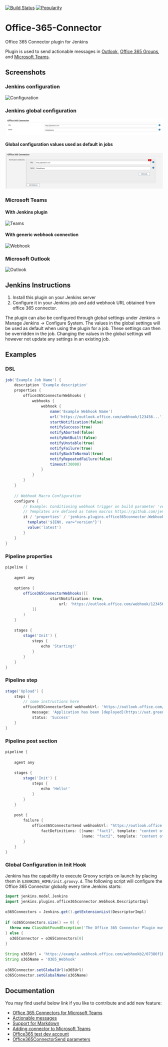 [![Build Status](https://ci.jenkins.io/job/Plugins/job/office-365-connector-plugin/job/master/badge/icon)](https://ci.jenkins.io/job/Plugins/job/office-365-connector-plugin/job/master/)
[![Popularity](https://img.shields.io/jenkins/plugin/i/Office-365-Connector.svg)](https://plugins.jenkins.io/Office-365-Connector)


# Office-365-Connector

Office 365 Connector plugin for Jenkins

Plugin is used to send actionable messages in [Outlook](http://outlook.com), [Office 365 Groups](https://support.office.com/en-us/article/Learn-about-Office-365-Groups-b565caa1-5c40-40ef-9915-60fdb2d97fa2), and [Microsoft Teams](https://products.office.com/en-us/microsoft-teams/group-chat-software).

## Screenshots

### Jenkins configuration

![Configuration](https://github.com/jenkinsci/office-365-connector-plugin/raw/master/.README/config.png)

### Jenkins global configuration

![GlobalConfiguration](.README/globalconfig.png?raw=true)

#### Global configuration values used as default in jobs

![GlobalConfigurationDefault](.README/globalconfigdefault.png?raw=true)

### Microsoft Teams

#### With Jenkins plugin

![Teams](https://github.com/jenkinsci/office-365-connector-plugin/raw/master/.README/teams.png)

#### With generic webhook connection

![Webhook](https://github.com/jenkinsci/office-365-connector-plugin/raw/master/.README/webhook.png)

### Microsoft Outlook

![Outlook](https://github.com/jenkinsci/office-365-connector-plugin/raw/master/.README/outlook.png)

## Jenkins Instructions

1. Install this plugin on your Jenkins server
2. Configure it in your Jenkins job and add webhook URL obtained from office 365 connector.

The plugin can also be configured through global settings under Jenkins -> Manage Jenkins -> Configure System.
The values in the global settings will be used as default when using the plugin for a job.
These settings can then be overridden in the job. Changing the values in the global settings will however not
update any settings in an existing job.

## Examples

### DSL

```groovy
job('Example Job Name') {
    description 'Example description'
    properties {
        office365ConnectorWebhooks {
            webhooks {
                webhook {
                    name('Example Webhook Name')
                    url('https://outlook.office.com/webhook/123456...')
                    startNotification(false)
                    notifySuccess(true)
                    notifyAborted(false)
                    notifyNotBuilt(false)
                    notifyUnstable(true)
                    notifyFailure(true)
                    notifyBackToNormal(true)
                    notifyRepeatedFailure(false)
                    timeout(30000)
                }
            }
        }
    }

    // Webhook Macro Configuration
    configure {
        // Example: Conditioning webhook trigger on build parameter 'version' being equal to 'latest'
        // Templates are defined as token macros https://github.com/jenkinsci/token-macro-plugin
        it / 'properties' / 'jenkins.plugins.office365connector.WebhookJobProperty' / 'webhooks' / 'jenkins.plugins.office365connector.Webhook' / 'macros' << 'jenkins.plugins.office365connector.model.Macro' {
          template('${ENV, var="version"}')
          value('latest')
        }
    }
}
```

### Pipeline properties

```groovy
pipeline {

    agent any

    options {
        office365ConnectorWebhooks([[
                    startNotification: true,
                        url: 'https://outlook.office.com/webhook/123456...'
            ]]
        )
    }

    stages {
        stage('Init') {
            steps {
                echo 'Starting!'
            }
        }
    }
}
```

### Pipeline step

```groovy
stage('Upload') {
    steps {
        // some instructions here
        office365ConnectorSend webhookUrl: 'https://outlook.office.com/webhook/123456...',
            message: 'Application has been [deployed](https://uat.green.biz)',
            status: 'Success'
    }
}
```

### Pipeline post section

```groovy
pipeline {

    agent any

    stages {
        stage('Init') {
            steps {
                echo 'Hello!'
            }
        }
    }

    post {
        failure {
            office365ConnectorSend webhookUrl: "https://outlook.office.com/webhook/123456...",
                factDefinitions: [[name: "fact1", template: "content of fact1"],
                                  [name: "fact2", template: "content of fact2"]]
        }
    }
}
```

### Global Configuration in Init Hook

Jenkins has the capability to execute Groovy scripts on launch by placing them in `$JENKINS_HOME/init.groovy.d`.
The following script will configure the Office 365 Connector globally every time Jenkins starts:

```groovy
import jenkins.model.Jenkins
import jenkins.plugins.office365connector.Webhook.DescriptorImpl

o365Connectors = Jenkins.get().getExtensionList(DescriptorImpl)

if (o365Connectors.size() == 0) {
  throw new ClassNotFoundException('The Office 365 Connector Plugin must be installed to be configured')
} else {
  o365Connector = o365Connectors[0]
}

String o365Url = 'https://example.webhook.office.com/webhookb2/07386f1b-1bc6-499f-ab7f-c9cf5e530cad@8f83d7b1-53ef-4906-a98e-9b8c4c3405b6/appId/852d8dec9176427b91f3658afb9e2513/9116b5aa-2a47-4248-88c2-41ef7340c222'
String o365Name = 'O365_Webhook'

o365Connector.setGlobalUrl(o365Url)
o365Connector.setGlobalName(o365Name)
```

## Documentation

You may find useful below link if you like to contribute and add new feature:

- [Office 365 Connectors for Microsoft Teams](https://docs.microsoft.com/pl-pl/microsoftteams/platform/concepts/connectors/connectors)
- [Actionable messages](https://docs.microsoft.com/en-us/outlook/actionable-messages/)
- [Support for Markdown](https://docs.microsoft.com/en-us/flow/approvals-markdown-support)
- [Adding connector to Microsoft Teams](https://docs.microsoft.com/pl-pl/microsoftteams/platform/concepts/connectors/connectors-using)
- [Office365 test dev account](https://developer.microsoft.com/office/dev-program)
- [Office365ConnectorSend parameters](https://jenkins.io/doc/pipeline/steps/Office-365-Connector/)
